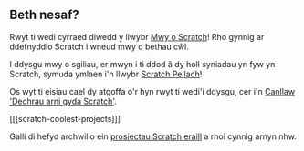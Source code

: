 ## Beth nesaf?

Rwyt ti wedi cyrraed diwedd y llwybr [Mwy o Scratch](https://projects.raspberrypi.org/cy-GB/pathways/more-scratch)! Rho gynnig ar ddefnyddio Scratch i wneud mwy o bethau cŵl.

I ddysgu mwy o sgiliau, er mwyn i ti ddod â dy holl syniadau yn fyw yn Scratch, symuda ymlaen i'n llwybr [Scratch Pellach](https://projects.raspberrypi.org/cy-GB/pathways/further-scratch)!

Os wyt ti eisiau cael dy atgoffa o'r hyn rwyt ti wedi'i ddysgu, cer i'n [Canllaw 'Dechrau arni gyda Scratch'](https://projects.raspberrypi.org/cy-GB/projects/getting-started-scratch).

[[[scratch-coolest-projects]]]

Galli di hefyd archwilio ein [prosiectau Scratch eraill](https://projects.raspberrypi.org/cy-GB/projects?software%5B%5D=scratch&curriculum%5B%5D=%201) a rhoi cynnig arnyn nhw.

